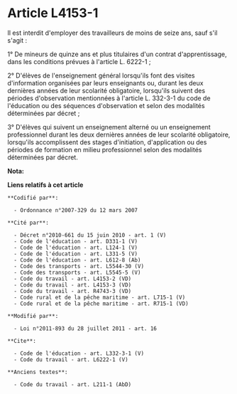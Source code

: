 # Article L4153-1

Il est interdit d'employer des travailleurs de moins de seize ans, sauf s'il s'agit : 

1° De mineurs de quinze ans et plus titulaires d'un contrat d'apprentissage, dans les conditions prévues à l'article L.
6222-1 ; 

2° D'élèves de l'enseignement général lorsqu'ils font des visites d'information organisées par leurs enseignants ou, durant
les deux dernières années de leur scolarité obligatoire, lorsqu'ils suivent des périodes d'observation mentionnées à
l'article L. 332-3-1 du code de l'éducation ou des séquences d'observation et selon des modalités déterminées par décret ; 

3° D'élèves qui suivent un enseignement alterné ou un enseignement professionnel durant les deux dernières années de leur
scolarité obligatoire, lorsqu'ils accomplissent des stages d'initiation, d'application ou des périodes de formation en milieu
professionnel selon des modalités déterminées par décret.

**Nota:**



**Liens relatifs à cet article**

	**Codifié par**:

	  - Ordonnance n°2007-329 du 12 mars 2007

	**Cité par**:

	  - Décret n°2010-661 du 15 juin 2010 - art. 1 (V)
	  - Code de l'éducation - art. D331-1 (V)
	  - Code de l'éducation - art. L124-1 (V)
	  - Code de l'éducation - art. L331-5 (V)
	  - Code de l'éducation - art. L612-8 (Ab)
	  - Code des transports - art. L5544-30 (V)
	  - Code des transports - art. L5545-5 (V)
	  - Code du travail - art. L4153-2 (VD)
	  - Code du travail - art. L4153-3 (VD)
	  - Code du travail - art. R4743-3 (VD)
	  - Code rural et de la pêche maritime - art. L715-1 (V)
	  - Code rural et de la pêche maritime - art. R715-1 (VD)

	**Modifié par**:

	  - Loi n°2011-893 du 28 juillet 2011 - art. 16

	**Cite**:

	  - Code de l'éducation - art. L332-3-1 (V)
	  - Code du travail - art. L6222-1 (V)

	**Anciens textes**:

	  - Code du travail - art. L211-1 (AbD)
